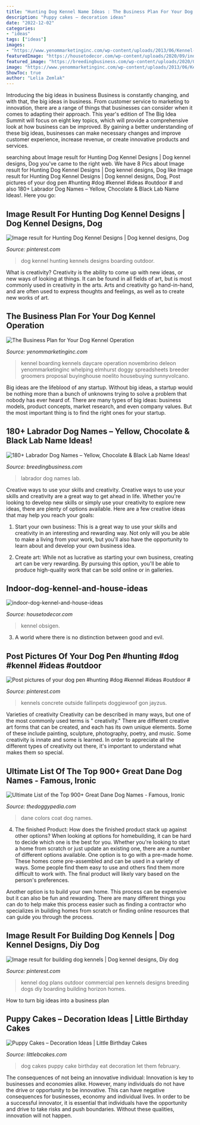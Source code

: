 ```yaml
---
title: "Hunting Dog Kennel Name Ideas : The Business Plan For Your Dog Kennel Operation"
description: "Puppy cakes – decoration ideas"
date: "2022-12-02"
categories:
- "ideas"
tags: ["ideas"]
images:
- "https://www.yenommarketinginc.com/wp-content/uploads/2013/06/Kennel-Operation_BP_2008_350.jpg"
featuredImage: "https://housetodecor.com/wp-content/uploads/2020/09/indoor-dog-kennel-and-house-ideas.jpg"
featured_image: "https://breedingbusiness.com/wp-content/uploads/2020/02/labrador-puppy-names.jpg"
image: "https://www.yenommarketinginc.com/wp-content/uploads/2013/06/Kennel-Operation_BP_2008_350.jpg"
ShowToc: true
author: "Lelia Zemlak"
---
```



Introducing the big ideas in business
Business is constantly changing, and with that, the big ideas in business. From customer service to marketing to innovation, there are a range of things that businesses can consider when it comes to adapting their approach. 
This year's edition of The Big Idea Summit will focus on eight key topics, which will provide a comprehensive look at how business can be improved. By gaining a better understanding of these big ideas, businesses can make necessary changes and improve customer experience, increase revenue, or create innovative products and services.

	

		
searching about Image result for Hunting Dog Kennel Designs | Dog kennel designs, Dog you've came to the right web. We have 8 Pics about Image result for Hunting Dog Kennel Designs | Dog kennel designs, Dog like Image result for Hunting Dog Kennel Designs | Dog kennel designs, Dog, Post pictures of your dog pen #hunting #dog #kennel #ideas #outdoor # and also 180+ Labrador Dog Names – Yellow, Chocolate &amp; Black Lab Name Ideas!. Here you go:
		
    
## Image Result For Hunting Dog Kennel Designs | Dog Kennel Designs, Dog

<img loading=lazy src="https://i.pinimg.com/736x/7d/8f/fa/7d8ffa9db5844aeb1bb124d4069ba064.jpg" onerror="this.onerror=null;this.src='https://tse1.mm.bing.net/th?id=OIP.Uqm02_P1L0bpy3ayKZcXNQHaE8&amp;pid=15.1';" alt="Image result for Hunting Dog Kennel Designs | Dog kennel designs, Dog">

_Source: pinterest.com_

>dog kennel hunting kennels designs boarding outdoor. 

	

What is creativity?
Creativity is the ability to come up with new ideas, or new ways of looking at things. It can be found in all fields of art, but is most commonly used in creativity in the arts. Arts and creativity go hand-in-hand, and are often used to express thoughts and feelings, as well as to create new works of art.

    
## The Business Plan For Your Dog Kennel Operation

<img loading=lazy src="https://www.yenommarketinginc.com/wp-content/uploads/2013/06/Kennel-Operation_BP_2008_350.jpg" onerror="this.onerror=null;this.src='https://tse1.mm.bing.net/th?id=OIP.LGiM4AeQfgf7vtTo0Yl_0wAAAA&amp;pid=15.1';" alt="The Business Plan for Your Dog Kennel Operation">

_Source: yenommarketinginc.com_

>kennel boarding kennels daycare operation novembrino deleon yenommarketinginc whelping elmhurst doggy spreadsheets breeder groomers proposal buyinghouse noelito housebuying sunnyvolcano. 

	

Big ideas are the lifeblood of any startup. Without big ideas, a startup would be nothing more than a bunch of unknowns trying to solve a problem that nobody has ever heard of. There are many types of big ideas: business models, product concepts, market research, and even company values. But the most important thing is to find the right ones for your startup.

    
## 180+ Labrador Dog Names – Yellow, Chocolate &amp; Black Lab Name Ideas!

<img loading=lazy src="https://breedingbusiness.com/wp-content/uploads/2020/02/labrador-puppy-names.jpg" onerror="this.onerror=null;this.src='https://tse2.mm.bing.net/th?id=OIP.Sq62x2H-CbKtDvIFtjIC-gHaEX&amp;pid=15.1';" alt="180+ Labrador Dog Names – Yellow, Chocolate &amp; Black Lab Name Ideas!">

_Source: breedingbusiness.com_

>labrador dog names lab. 

	

Creative ways to use your skills and creativity.
Creative ways to use your skills and creativity are a great way to get ahead in life. Whether you're looking to develop new skills or simply use your creativity to explore new ideas, there are plenty of options available. Here are a few creative ideas that may help you reach your goals:
1. Start your own business: This is a great way to use your skills and creativity in an interesting and rewarding way. Not only will you be able to make a living from your work, but you'll also have the opportunity to learn about and develop your own business idea.

2. Create art: While not as lucrative as starting your own business, creating art can be very rewarding. By pursuing this option, you'll be able to produce high-quality work that can be sold online or in galleries.


    
## Indoor-dog-kennel-and-house-ideas

<img loading=lazy src="https://housetodecor.com/wp-content/uploads/2020/09/indoor-dog-kennel-and-house-ideas.jpg" onerror="this.onerror=null;this.src='https://tse4.mm.bing.net/th?id=OIP.WDw9fUsr0Km9NniiuKdNAAHaL-&amp;pid=15.1';" alt="indoor-dog-kennel-and-house-ideas">

_Source: housetodecor.com_

>kennel obsigen. 

	

3. A world where there is no distinction between good and evil. 

    
## Post Pictures Of Your Dog Pen #hunting #dog #kennel #ideas #outdoor #

<img loading=lazy src="https://i.pinimg.com/736x/a7/ac/ab/a7acabd3755ea0fff9583f277cabf62b.jpg" onerror="this.onerror=null;this.src='https://tse2.mm.bing.net/th?id=OIP.eAnigWt-t_w-XbLTv3jeiQHaFi&amp;pid=15.1';" alt="Post pictures of your dog pen #hunting #dog #kennel #ideas #outdoor #">

_Source: pinterest.com_

>kennels concrete outside fallinpets doggiewoof gon jayzus. 

	

Varieties of creativity
Creativity can be described in many ways, but one of the most commonly used terms is " creativity." There are different creative art forms that can be created, and each has its own unique elements. Some of these include painting, sculpture, photography, poetry, and music. Some creativity is innate and some is learned. In order to appreciate all the different types of creativity out there, it's important to understand what makes them so special.

    
## Ultimate List Of The Top 900+ Great Dane Dog Names - Famous, Ironic

<img loading=lazy src="https://thedoggypedia.com/wp-content/uploads/2019/12/great-dane-3708767_1920.jpg" onerror="this.onerror=null;this.src='https://tse4.mm.bing.net/th?id=OIP.Qc28cSL80mPIEpzESbJ9ggHaE5&amp;pid=15.1';" alt="Ultimate List of the Top 900+ Great Dane Dog Names - Famous, Ironic">

_Source: thedoggypedia.com_

>dane colors coat dog names. 

	

4. The finished Product: How does the finished product stack up against other options?
When looking at options for homebuilding, it can be hard to decide which one is the best for you. Whether you're looking to start a home from scratch or just update an existing one, there are a number of different options available. 
One option is to go with a pre-made home. These homes come pre-assembled and can be used in a variety of ways. Some people find them easy to use and others find them more difficult to work with. The final product will likely vary based on the person's preferences. 

Another option is to build your own home. This process can be expensive but it can also be fun and rewarding. There are many different things you can do to help make this process easier such as finding a contractor who specializes in building homes from scratch or finding online resources that can guide you through the process.

    
## Image Result For Building Dog Kennels | Dog Kennel Designs, Diy Dog

<img loading=lazy src="https://i.pinimg.com/736x/46/94/83/46948388137fc1fa5b79ed9952685f68.jpg" onerror="this.onerror=null;this.src='https://tse1.mm.bing.net/th?id=OIP.CyqOXOIh7NpBBVYREeNiCQHaES&amp;pid=15.1';" alt="Image result for building dog kennels | Dog kennel designs, Diy dog">

_Source: pinterest.com_

>kennel dog plans outdoor commercial pen kennels designs breeding dogs diy boarding building horizon homes. 

	

How to turn big ideas into a business plan
 

    
## Puppy Cakes – Decoration Ideas | Little Birthday Cakes

<img loading=lazy src="http://www.littlebcakes.com/wp-content/uploads/2014/05/Puppy-Dog-Cakes.jpg" onerror="this.onerror=null;this.src='https://tse1.mm.bing.net/th?id=OIP.tL7rcazLraPYopCuB5xsAQHaI4&amp;pid=15.1';" alt="Puppy Cakes – Decoration Ideas | Little Birthday Cakes">

_Source: littlebcakes.com_

>dog cakes puppy cake birthday eat decoration let them february. 

	

The consequences of not being an innovative individual:
Innovation is key to businesses and economies alike. However, many individuals do not have the drive or opportunity to be innovative. This can have negative consequences for businesses, economy and individual lives. In order to be a successful innovator, it is essential that individuals have the opportunity and drive to take risks and push boundaries. Without these qualities, innovation will not happen.

